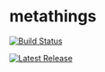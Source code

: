 # metathings

[![Build Status](https://github.com/nayotta/metathings/workflows/Compile%20and%20Upload/badge.svg)](https://github.com/nayotta/metathings/workflows/Compile%20and%20Upload/badge.svg)

[![Latest Release](https://img.shields.io/github/v/release/nayotta/metathings?color=%233D9970)](https://img.shields.io/github/v/release/nayotta/metathings?color=%233D9970)
